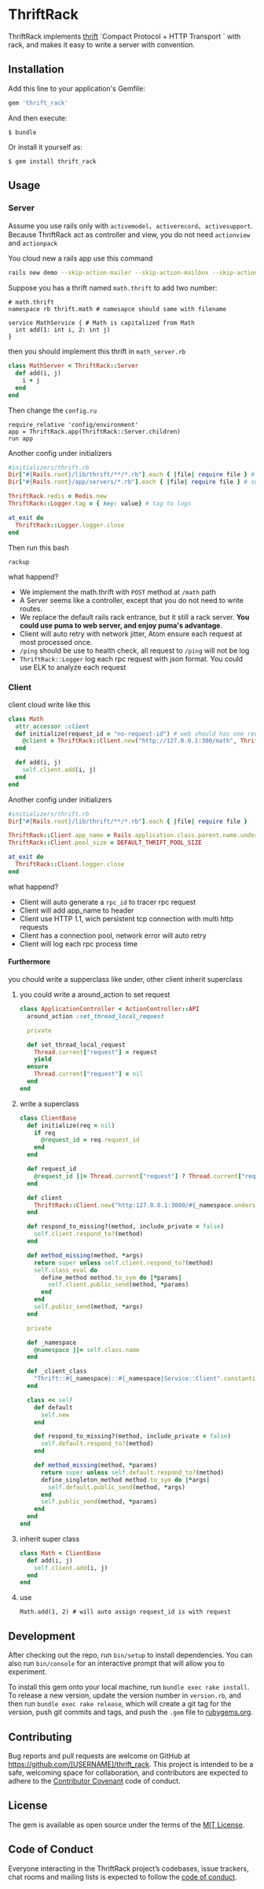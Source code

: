 # ThriftRack

ThriftRack implements [thrift]([https://thrift.apache.org](https://thrift.apache.org/)) `Compact Protocol + HTTP Transport ` with rack, and makes it easy to write a server with convention.

## Installation

Add this line to your application's Gemfile:

```ruby
gem 'thrift_rack'
```

And then execute:

    $ bundle

Or install it yourself as:

    $ gem install thrift_rack

## Usage

### Server

Assume  you use rails only with `activemodel`、`activerecord`、`activesupport`. Because ThriftRack act as controller and view, you do not need `actionview` and `actionpack`

You cloud new a rails app use this command

```bash
rails new demo --skip-action-mailer --skip-action-mailbox --skip-action-text --skip-active-record --skip-active-storage --skip-action-cable --skip-sprockets --skip-javascript --skip-turbolinks --skip-test --skip-system-test --skip-bootsnap --api --skip-webpack-install
```

Suppose you has a thrift named `math.thrift` to add two number:

```thrift
# math.thrift
namespace rb thrift.math # namesapce should same with filename

service MathService { # Math is capitalized from Math
  int add(1: int i, 2: int j)
}
```

then you should implement this thrift in `math_server.rb`

```ruby
class MathServer < ThriftRack::Server
  def add(i, j)
    i + j
  end
end
```

Then change the `config.ru`

```
require_relative 'config/environment'
app = ThriftRack.app(ThriftRack::Server.children)
run app
```

Another config under initializers

```ruby
#initializers/thrift.rb
Dir["#{Rails.root}/lib/thrift/**/*.rb"].each { |file| require file } # support generate thrift files under lib/thrift
Dir["#{Rails.root}/app/servers/*.rb"].each { |file| require file } # support servers under app/servers

ThriftRack.redis = Redis.new
ThriftRack::Logger.tag = { key: value} # tag to logs

at_exit do
  ThriftRack::Logger.logger.close
end
```

Then run this bash

```
rackup
```

what happend?

* We implement the math.thrift with `POST` method at `/math` path
* A Server seems like a controller, except that you do not need to write routes.
* We replace the default rails rack entrance, but it still a rack server. **You could use puma to web server, and enjoy puma's advantage**.
* Client will auto retry with network jitter, Atom ensure each request at most processed once.
* `/ping` should be use to health check, all request to `/ping` will not be log
* `ThriftRack::Logger` log each rpc request with json format. You could use ELK to analyze each request

### Client

client cloud write like this

```ruby
class Math
  attr_accessor :client
  def initialize(request_id = "no-request-id") # web should has one request_id
    @client = ThriftRack::Client.new("http://127.0.0.1:300/math", ThriftClientClass, request_id)
  end

  def add(i, j)
    self.client.add(i, j)
  end
end
```

Another config under initializers

```ruby
#initializers/thrift.rb
Dir["#{Rails.root}/lib/thrift/**/*.rb"].each { |file| require file }

ThriftRack::Client.app_name = Rails.application.class.parent.name.underscore
ThriftRack::Client.pool_size = DEFAULT_THRIFT_POOL_SIZE

at_exit do
  ThriftRack::Client.logger.close
end
```

what happend?

* Client will auto generate a `rpc_id` to tracer rpc request
* Client will add app_name to header
* Client use HTTP 1.1, wich persistent tcp connection with multi http requests
* Client has a connection pool, network error will auto retry
* Client will log each rpc process time

#### Furthermore

you chould write a supperclass like under, other client inherit superclass

1. you could write a around_action to set request

   ```ruby
   class ApplicationController < ActionController::API
     around_action :set_thread_local_request

     private

     def set_thread_local_request
       Thread.current["request"] = request
       yield
     ensure
       Thread.current["request"] = nil
     end
   end
   ```

2. write a superclass

   ```ruby
   class ClientBase
     def initialize(req = nil)
       if req
         @request_id = req.request_id
       end
     end

     def request_id
       @request_id ||= Thread.current["request"] ? Thread.current["request"].request_id : "no-request-id"
     end

     def client
       ThriftRack::Client.new("http:127.0.0.1:3000/#{_namespace.underscore}", _client_class, request_id)
     end

     def respond_to_missing?(method, include_private = false)
       self.client.respond_to?(method)
     end

     def method_missing(method, *args)
       return super unless self.client.respond_to?(method)
       self.class_eval do
         define_method method.to_sym do |*params|
           self.client.public_send(method, *params)
         end
       end
       self.public_send(method, *args)
     end

     private

     def _namespace
       @namespace ||= self.class.name
     end

     def _client_class
       "Thrift::#{_namespace}::#{_namespace}Service::Client".constantize
     end

     class << self
       def default
         self.new
       end

       def respond_to_missing?(method, include_private = false)
         self.default.respond_to?(method)
       end

       def method_missing(method, *params)
         return super unless self.default.respond_to?(method)
         define_singleton_method method.to_sym do |*args|
           self.default.public_send(method, *args)
         end
         self.public_send(method, *params)
       end
     end
   end
   ```

3. inherit super class

   ```ruby
   class Math < ClientBase
     def add(i, j)
       self.client.add(i, j)
     end
   end
   ```

4. use

   ```
   Math.add(1, 2) # will auto assign request_id is with request
   ```

## Development

After checking out the repo, run `bin/setup` to install dependencies. You can also run `bin/console` for an interactive prompt that will allow you to experiment.

To install this gem onto your local machine, run `bundle exec rake install`. To release a new version, update the version number in `version.rb`, and then run `bundle exec rake release`, which will create a git tag for the version, push git commits and tags, and push the `.gem` file to [rubygems.org](https://rubygems.org).

## Contributing

Bug reports and pull requests are welcome on GitHub at https://github.com/[USERNAME]/thrift_rack. This project is intended to be a safe, welcoming space for collaboration, and contributors are expected to adhere to the [Contributor Covenant](http://contributor-covenant.org) code of conduct.

## License

The gem is available as open source under the terms of the [MIT License](https://opensource.org/licenses/MIT).

## Code of Conduct

Everyone interacting in the ThriftRack project’s codebases, issue trackers, chat rooms and mailing lists is expected to follow the [code of conduct](https://github.com/[USERNAME]/thrift_rack/blob/master/CODE_OF_CONDUCT.md).

